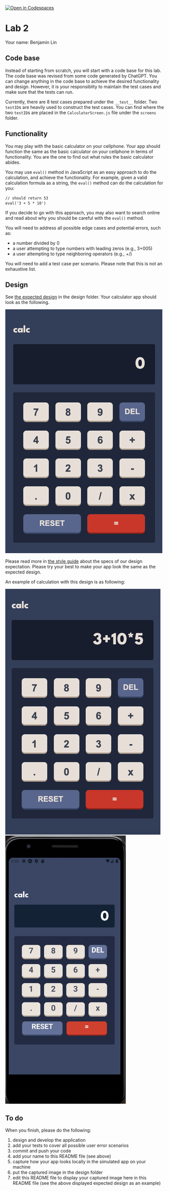 [![Open in Codespaces](https://classroom.github.com/assets/launch-codespace-7f7980b617ed060a017424585567c406b6ee15c891e84e1186181d67ecf80aa0.svg)](https://classroom.github.com/open-in-codespaces?assignment_repo_id=10791131)

# Lab 2

Your name: Benjamin Lin

## Code base

Instead of starting from scratch, you will start with a code base for this lab. The code base was revised from some code generated by ChatGPT. You can change anything in the code base to achieve the desired functionality and design. However, it is your responsiblity to maintain the test cases and make sure that the tests can run.

Currently, there are 8 test cases prepared under the `__test__` folder. Two `testID`s are heavily used to construct the test cases. You can find where the two `testID`s are placed in the `CalculatorScreen.js` file under the `screens` folder.

## Functionality

You may play with the basic calculator on your cellphone. Your app should function the same as the basic calculator on your cellphone in terms of functionality. You are the one to find out what rules the basic calculator abides.

You may use `eval()` method in JavaScript as an easy approach to do the calculation, and achieve the functionality. For example, given a valid calculation formula as a string, the `eval()` method can do the calculation for you:

```
// should return 53
eval('3 + 5 * 10')
```

If you decide to go with this approach, you may also want to search online and read about why you should be careful with the `eval()` method.

You will need to address all possible edge cases and potential errors, such as:

- a number divided by 0
- a user attempting to type numbers with leading zeros (e.g., 3+005)
- a user attempting to type neighboring operators (e.g., +/)

You will need to add a test case per scenario. Please note that this is not an exhaustive list.

## Design

See [the expected design](./design/mobile-design.jpg) in the design folder. Your calculator app should look as the following.

![design](./design/mobile-design.png)

Please read more in [the style guide](./style-guide.md) about the specs of our design expectation. Please try your best to make your app look the same as the expected design.

An example of calculation with this design is as following:

![design2](./design/calculation-example.png)
![design2](./design/ScreenshotLab2.png)

## To do

When you finish, please do the following:

1. design and develop the application
1. add your tests to cover all possible user error scenarios
1. commit and push your code
1. add your name to this README file (see above)
1. capture how your app looks locally in the simulated app on your machine
1. put the captured image in the design folder
1. edit this README file to display your captured image here in this README file (see the above displayed expected design as an example)

